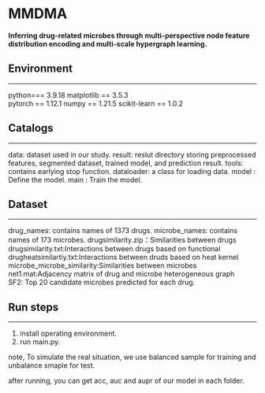 # MMDMA

**Inferring drug-related microbes through multi-perspective node feature distribution encoding and multi-scale hypergraph learning.**

## Environment

***

python=== 3.9.18
matplotlib == 3.5.3  
pytorch == 1.12.1
numpy == 1.21.5
scikit-learn == 1.0.2

## Catalogs

***

data: dataset used in our study.
result: reslut directory storing preprocessed features, segmented dataset, trained model, and prediction result.
tools: contains earlying stop function.
dataloader: a class for loading data.
model : Define the model.
main : Train the model.

## Dataset

***
drug_names: contains names of 1373 drugs.
microbe_names: contains names of 173 microbes.
drugsimilarity.zip：Similarities between drugs  
drugsimilarity.txt:Interactions between drugs based on functional
drugheatsimilartiy.txt:Interactions between druds based on heat kernel
microbe_microbe_similarity:Similarities between microbes  
net1.mat:Adjacency matrix of drug and microbe heterogeneous graph  
SF2:  Top 20 candidate microbes predicted for each drug.

## Run steps

***

1. install operating environment.
2. run main.py.

note, To simulate the real situation, we use balanced sample for training and unbalance smaple for test.

after running, you can get acc, auc and aupr of our model in each folder.
